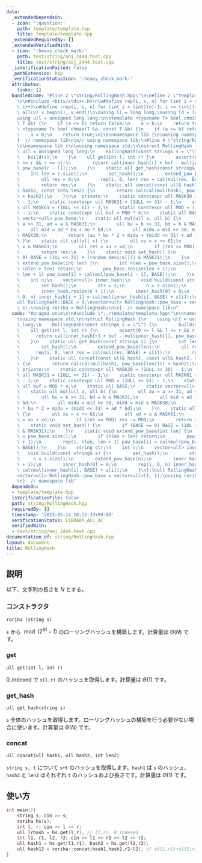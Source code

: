 ```yaml
---
data:
  _extendedDependsOn:
  - icon: ':question:'
    path: template/template.hpp
    title: template/template.hpp
  _extendedRequiredBy: []
  _extendedVerifiedWith:
  - icon: ':heavy_check_mark:'
    path: test/string/aoj_2444.test.cpp
    title: test/string/aoj_2444.test.cpp
  _isVerificationFailed: false
  _pathExtension: hpp
  _verificationStatusIcon: ':heavy_check_mark:'
  attributes:
    links: []
  bundledCode: "#line 2 \"string/RollingHash.hpp\"\n\n#line 2 \"template/template.hpp\"\
    \n\n#include <bits/stdc++.h>\n\n#define rep(i, s, n) for (int i = s; i < (int)(n);\
    \ i++)\n#define rrep(i, s, n) for (int i = (int)(n)-1; i >= (int)(s); i--)\n#define\
    \ all(v) v.begin(), v.end()\n\nusing ll = long long;\nusing ld = long double;\n\
    using ull = unsigned long long;\n\ntemplate <typename T> bool chmin(T &a, const\
    \ T &b) {\n    if (a <= b) return false;\n    a = b;\n    return true;\n}\ntemplate\
    \ <typename T> bool chmax(T &a, const T &b) {\n    if (a >= b) return false;\n\
    \    a = b;\n    return true;\n}\n\nnamespace lib {\n\nusing namespace std;\n\n\
    }  // namespace lib\n\n// using namespace lib;\n#line 4 \"string/RollingHash.hpp\"\
    \n\nnamespace lib {\n\nusing namespace std;\n\nstruct RollingHash {\n    using\
    \ ull = unsigned long long;\n    RollingHash(const string& s = \"\") {\n     \
    \   build(s);\n    }\n    ull get(int l, int r) {\n        assert(0 <= l && l\
    \ <= r && r <= n);\n        return cal(inner_hash[r] + buf - mul(inner_hash[l],\
    \ pow_base[r - l]));\n    }\n    static ull get_hash(const string& s) {\n    \
    \    int len = s.size();\n        set_hash();\n        extend_pow_base(len);\n\
    \        ull res = 0;\n        rep(i, 0, len) res = cal(mul(res, BASE) + s[i]);\n\
    \        return res;\n    }\n    static ull concat(const ull& hash1, const ull&\
    \ hash2, const int& len2) {\n        return cal(cal(mul(hash1, pow_base[len2]))\
    \ + hash2);\n    }\n\n  private:\n    static constexpr ull MASK30 = (1ULL << 30)\
    \ - 1;\n    static constexpr ull MASK31 = (1ULL << 31) - 1;\n    static constexpr\
    \ ull MASK61 = (1ULL << 61) - 1;\n    static constexpr ull MOD = (1ULL << 61)\
    \ - 1;\n    static constexpr ull buf = MOD * 4;\n    static ull BASE;\n    static\
    \ vector<ull> pow_base;\n    static ull mul(ull a, ull b) {\n        ull au =\
    \ a >> 31, ad = a & MASK31;\n        ull bu = b >> 31, bd = b & MASK31;\n    \
    \    ull mid = ad * bu + au * bd;\n        ull midu = mid >> 30, midd = mid &\
    \ MASK30;\n        return (au * bu * 2 + midu + (midd << 31) + ad * bd);\n   \
    \ }\n    static ull cal(ull x) {\n        ull xu = x >> 61;\n        ull xd =\
    \ x & MASK61;\n        ull res = xu + xd;\n        if (res >= MOD) res -= MOD;\n\
    \        return res;\n    }\n    static void set_hash() {\n        if (BASE ==\
    \ 0) BASE = (1UL << 31) + (random_device()() & MASK31);\n    }\n    static void\
    \ extend_pow_base(int len) {\n        int nlen = pow_base.size();\n        if\
    \ (nlen > len) return;\n        pow_base.resize(len + 1);\n        rep(i, nlen,\
    \ len + 1) pow_base[i] = cal(mul(pow_base[i - 1], BASE));\n    }\n    string str;\n\
    \    int n;\n    vector<ull> inner_hash;\n    void build(const string& s) {\n\
    \        set_hash();\n        str = s;\n        n = s.size();\n        extend_pow_base(n);\n\
    \        inner_hash.resize(n + 1);\n        inner_hash[0] = 0;\n        rep(i,\
    \ 0, n) inner_hash[i + 1] = cal(mul(inner_hash[i], BASE) + s[i]);\n    }\n};\n\
    ull RollingHash::BASE = 0;\nvector<ull> RollingHash::pow_base = vector<ull>(1,\
    \ 1);\nusing roriha = RollingHash;\n\n}  // namespace lib\n"
  code: "#pragma once\n\n#include \"../template/template.hpp\"\n\nnamespace lib {\n\
    \nusing namespace std;\n\nstruct RollingHash {\n    using ull = unsigned long\
    \ long;\n    RollingHash(const string& s = \"\") {\n        build(s);\n    }\n\
    \    ull get(int l, int r) {\n        assert(0 <= l && l <= r && r <= n);\n  \
    \      return cal(inner_hash[r] + buf - mul(inner_hash[l], pow_base[r - l]));\n\
    \    }\n    static ull get_hash(const string& s) {\n        int len = s.size();\n\
    \        set_hash();\n        extend_pow_base(len);\n        ull res = 0;\n  \
    \      rep(i, 0, len) res = cal(mul(res, BASE) + s[i]);\n        return res;\n\
    \    }\n    static ull concat(const ull& hash1, const ull& hash2, const int& len2)\
    \ {\n        return cal(cal(mul(hash1, pow_base[len2])) + hash2);\n    }\n\n \
    \ private:\n    static constexpr ull MASK30 = (1ULL << 30) - 1;\n    static constexpr\
    \ ull MASK31 = (1ULL << 31) - 1;\n    static constexpr ull MASK61 = (1ULL << 61)\
    \ - 1;\n    static constexpr ull MOD = (1ULL << 61) - 1;\n    static constexpr\
    \ ull buf = MOD * 4;\n    static ull BASE;\n    static vector<ull> pow_base;\n\
    \    static ull mul(ull a, ull b) {\n        ull au = a >> 31, ad = a & MASK31;\n\
    \        ull bu = b >> 31, bd = b & MASK31;\n        ull mid = ad * bu + au *\
    \ bd;\n        ull midu = mid >> 30, midd = mid & MASK30;\n        return (au\
    \ * bu * 2 + midu + (midd << 31) + ad * bd);\n    }\n    static ull cal(ull x)\
    \ {\n        ull xu = x >> 61;\n        ull xd = x & MASK61;\n        ull res\
    \ = xu + xd;\n        if (res >= MOD) res -= MOD;\n        return res;\n    }\n\
    \    static void set_hash() {\n        if (BASE == 0) BASE = (1UL << 31) + (random_device()()\
    \ & MASK31);\n    }\n    static void extend_pow_base(int len) {\n        int nlen\
    \ = pow_base.size();\n        if (nlen > len) return;\n        pow_base.resize(len\
    \ + 1);\n        rep(i, nlen, len + 1) pow_base[i] = cal(mul(pow_base[i - 1],\
    \ BASE));\n    }\n    string str;\n    int n;\n    vector<ull> inner_hash;\n \
    \   void build(const string& s) {\n        set_hash();\n        str = s;\n   \
    \     n = s.size();\n        extend_pow_base(n);\n        inner_hash.resize(n\
    \ + 1);\n        inner_hash[0] = 0;\n        rep(i, 0, n) inner_hash[i + 1] =\
    \ cal(mul(inner_hash[i], BASE) + s[i]);\n    }\n};\null RollingHash::BASE = 0;\n\
    vector<ull> RollingHash::pow_base = vector<ull>(1, 1);\nusing roriha = RollingHash;\n\
    \n}  // namespace lib"
  dependsOn:
  - template/template.hpp
  isVerificationFile: false
  path: string/RollingHash.hpp
  requiredBy: []
  timestamp: '2023-05-14 18:25:33+09:00'
  verificationStatus: LIBRARY_ALL_AC
  verifiedWith:
  - test/string/aoj_2444.test.cpp
documentation_of: string/RollingHash.hpp
layout: document
title: RollingHash
---
```


## 説明

以下、文字列の長さを $N$ とする。

### コンストラクタ

`roriha (string s)`

`s` から $\bmod (2^{61}-1)$ のローリングハッシュを構築します。計算量は $\Theta(N)$ です。

### get 

`ull get(int l, int r)`

0_indexed で `s[l,r)` のハッシュを取得します。計算量は $\Theta(1)$ です。

### get_hash

`ull get_hash(string s)`

`s` 全体のハッシュを取得します。ローリングハッシュの構築を行う必要がない場合に使います。計算量は $\Theta(N)$ です。

### concat

`ull concat(ull hash1, ull hash2, int len2)`

`string s, t` について `s+t` のハッシュを取得します。`hash1` は `s` のハッシュ、`hash2` と `len2` はそれぞれ `t` のハッシュおよび長さです。計算量は $\Theta(1)$ です。

## 使い方

```cpp
int main(){
    string s; cin >> s;
    roriha hs(s);
    int l, r; cin >> l >> r;
    ull lrhash = hs.get(l,r); // [l,r), 0_indexed
    int l1, r1, l2, r2; cin >> l1 >> r1 >> l2 >> r2;
    ull hash1 = hs.get(l1,r1), hash2 = hs.get(l2,r2);
    ull hash12 = roriha::concat(hash1,hash2,r2-l2); // s[l1,r1)+s[l2,r2) のハッシュを取得する
}

```
